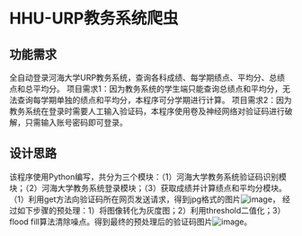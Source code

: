 # HHU-URP教务系统爬虫
## 功能需求
全自动登录河海大学URP教务系统，查询各科成绩、每学期绩点、平均分、总绩点和总平均分。
项目需求1：因为教务系统的学生端只能查询总绩点和平均分，无法查询每学期单独的绩点和平均分，本程序可分学期进行计算。
项目需求2：因为教务系统在登录时需要人工输入验证码，本程序使用卷及神经网络对验证码进行破解，只需输入账号密码即可登录。

## 设计思路
该程序使用Python编写，共分为三个模块：（1）河海大学教务系统验证码识别模块；（2）河海大学教务系统登录模块；（3）获取成绩并计算绩点和平均分模块。<br>
（1）利用get方法向验证码所在网页发送请求，得到jpg格式的图片![image]()，
经过如下步骤的预处理：1）将图像转化为灰度图；2）利用threshold二值化；3）flood fill算法清除噪点。得到最终的预处理后的验证码图片![image]()。


